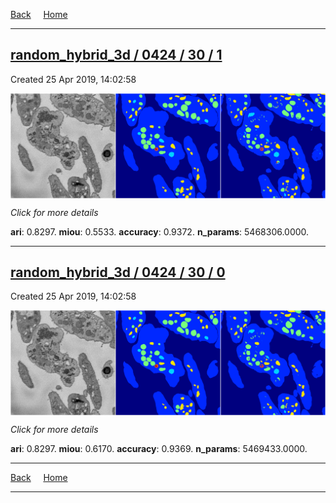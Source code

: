 
[Back](..)&nbsp;&nbsp;&nbsp;&nbsp;&nbsp;[Home](https://leapmanlab.github.io/snapshots)

---

<div class="summary"><a href="1"><h2>random_hybrid_3d / 0424 / 30 / 1</h2></a><p>Created 25 Apr 2019, 14:02:58
</p><a href="1"><img src="1/media/summary.png" align="center"></a><p>
<i>Click for more details</i>
</p></div>

**ari**: 0.8297. **miou**: 0.5533. **accuracy**: 0.9372. **n_params**: 5468306.0000. 

---

<div class="summary"><a href="0"><h2>random_hybrid_3d / 0424 / 30 / 0</h2></a><p>Created 25 Apr 2019, 14:02:58
</p><a href="0"><img src="0/media/summary.png" align="center"></a><p>
<i>Click for more details</i>
</p></div>

**ari**: 0.8297. **miou**: 0.6170. **accuracy**: 0.9369. **n_params**: 5469433.0000. 

---

[Back](..)&nbsp;&nbsp;&nbsp;&nbsp;&nbsp;[Home](https://leapmanlab.github.io/snapshots)

---